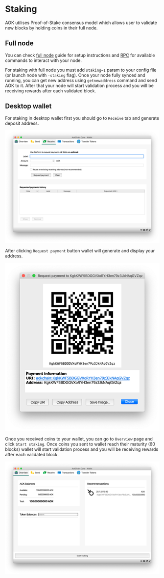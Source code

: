 # Staking

AOK utilises Proof-of-Stake consensus model which allows user to validate new blocks by holding coins in their full node.

## Full node

You can check [full node](/node) guide for setup instructions and [RPC](/rpc) for available commands to interact with your node.

For staking with full node you must add `staking=1` param to your config file (or launch node with `-staking` flag). Once your node fully synced and running, you can get new address using `getnewaddress` command and send AOK to it. After that your node will start validation process and you will be receiving rewards after each validated block.

## Desktop wallet

For staking in desktop wallet first you should go to `Receive` tab and generate deposit address.

![Receive](assets/staking/1.png)

After clicking `Request payment` button wallet will generate and display your address.

![New address](assets/staking/2.png)

Once you received coins to your wallet, you can go to `Overview` page and click `Start staking`. Once coins you sent to wallet reach their maturity (60 blocks) wallet will start validation process and you will be receiving rewards after each validated block.

![New address](assets/staking/3.png)
